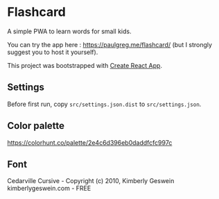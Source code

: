 # Flashcard

A simple PWA to learn words for small kids.

You can try the app here : https://paulgreg.me/flashcard/ (but I strongly suggest you to host it yourself).

This project was bootstrapped with [Create React App](https://github.com/facebook/create-react-app).


## Settings

Before first run, copy `src/settings.json.dist` to `src/settings.json`.


## Color palette

https://colorhunt.co/palette/2e4c6d396eb0daddfcfc997c


## Font

Cedarville Cursive - Copyright (c) 2010, Kimberly Geswein kimberlygeswein.com - FREE